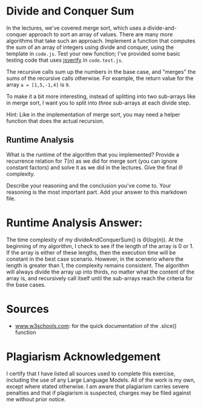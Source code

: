 # Divide and Conquer Sum

In the lectures, we've covered merge sort, which uses a divide-and-conquer
approach to sort an array of values. There are many more algorithms that take
such an approach. Implement a function that computes the sum of an array of
integers using divide and conquer, using the template in `code.js`. Test your
new function; I've provided some basic testing code that uses
[jsverify](https://jsverify.github.io/) in `code.test.js`.

The recursive calls sum up the numbers in the base case, and "merges" the sums
of the recursive calls otherwise. For example, the return value for the array `a
= [1,5,-1,4]` is `9`.

To make it a bit more interesting, instead of splitting into two sub-arrays like
in merge sort, I want you to split into *three* sub-arrays at each divide step.

Hint: Like in the implementation of merge sort, you may need a helper function
that does the actual recursion.

## Runtime Analysis

What is the runtime of the algorithm that you implemented? Provide a recurrence
relation for $T(n)$ as we did for merge sort (you can ignore constant factors)
and solve it as we did in the lectures. Give the final $\Theta$ complexity.

Describe your reasoning and the conclusion you've come to. Your reasoning is the
most important part. Add your answer to this markdown file.


# Runtime Analysis Answer:

The time complexity of my divideAndConquerSum() is $\Theta(log(n))$.
At the beginning of my algorithm, I check to see if the length of the
array is 0 or 1. If the array is either of these lengths, then the execution
time will be constant in the best case scenario. However, in the scenerio
where the length is greater than 1, the complexity remains consistent.
The algorithm will always divide the array up into thirds, no matter what the
content of the array is, and recursively call itself until the sub-arrays
reach the criteria for the base cases.


# Sources

- www.w3schools.com: for the quick documentation of the .slice() function

# Plagiarism Acknowledgement
I certify that I have listed all sources used to complete this exercise, 
including the use of any Large Language Models. All of the work is my own, 
except where stated otherwise. I am aware that plagiarism carries severe 
penalties and that if plagiarism is suspected, charges may be filed against me 
without prior notice.
